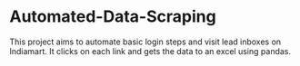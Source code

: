 # Automated-Data-Scraping
This project aims to automate basic login steps and visit lead inboxes on Indiamart. It clicks on each link and gets the data to an excel using pandas.
